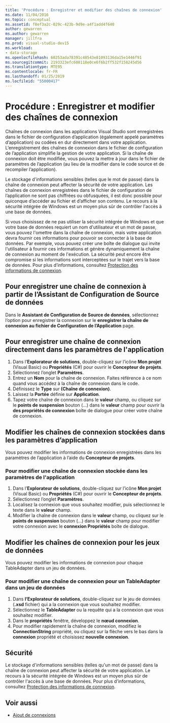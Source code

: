 ```yaml
---
title: 'Procédure : Enregistrer et modifier des chaînes de connexion'
ms.date: 11/04/2016
ms.topic: conceptual
ms.assetid: f8ef3a2c-029c-423b-9d9e-a4f1add4f640
author: gewarren
ms.author: gewarren
manager: jillfra
ms.prod: visual-studio-dev15
ms.workload:
- data-storage
ms.openlocfilehash: 60253ada78391c48543e81093136da15e1446f91
ms.sourcegitcommit: 2193323efc608118e0ce6f6b2ff532f158245d56
ms.translationtype: MTE95
ms.contentlocale: fr-FR
ms.lasthandoff: 01/25/2019
ms.locfileid: "55000417"
---
```

# <a name="how-to-save-and-edit-connection-strings"></a>Procédure : Enregistrer et modifier des chaînes de connexion
Chaînes de connexion dans les applications Visual Studio sont enregistrées dans le fichier de configuration d’application (également appelé paramètres d’application) ou codées en dur directement dans votre application. L’enregistrement des chaînes de connexion dans le fichier de configuration de l’application simplifie la gestion de votre application. Si la chaîne de connexion doit être modifiée, vous pouvez la mettre à jour dans le fichier de paramètres de l’application (au lieu de la modifier dans le code source et de recompiler l’application).

Le stockage d'informations sensibles (telles que le mot de passe) dans la chaîne de connexion peut affecter la sécurité de votre application. Les chaînes de connexion enregistrées dans le fichier de configuration de l’application ne sont pas chiffrées ou obfusquées, il est donc possible pour quiconque d’accéder au fichier et d’afficher son contenu. Le recours à la sécurité intégrée de Windows est un moyen plus sûr de contrôler l'accès à une base de données.

Si vous choisissez de ne pas utiliser la sécurité intégrée de Windows et que votre base de données requiert un nom d'utilisateur et un mot de passe, vous pouvez l'omettre dans la chaîne de connexion, mais votre application devra fournir ces informations pour pouvoir se connecter à la base de données. Par exemple, vous pouvez créer une boîte de dialogue qui invite l'utilisateur à fournir ces informations et génère dynamiquement la chaîne de connexion au moment de l'exécution. La sécurité peut encore être compromise si les informations sont interceptées sur le trajet vers la base de données.
Pour plus d’informations, consultez [Protection des informations de connexion](/dotnet/framework/data/adonet/protecting-connection-information).

## <a name="to-save-a-connection-string-from-within-the-data-source-configuration-wizard"></a>Pour enregistrer une chaîne de connexion à partir de l’Assistant de Configuration de Source de données
Dans le **Assistant de Configuration de Source de données**, sélectionnez l’option pour enregistrer la connexion sur le **enregistrer la chaîne de connexion au fichier de Configuration de l’Application** page.

## <a name="to-save-a-connection-string-directly-into-application-settings"></a>Pour enregistrer une chaîne de connexion directement dans les paramètres de l'application
1. Dans l’**Explorateur de solutions**, double-cliquez sur l’icône **Mon projet** (Visual Basic) ou **Propriétés** (C#) pour ouvrir le **Concepteur de projets**.
1. Sélectionnez l’onglet **Paramètres**.
1. Entrez un **Nom** pour la chaîne de connexion. Faites référence à ce nom quand vous accédez à la chaîne de connexion dans le code.
1. Définissez le **Type** sur **(Chaîne de connexion)**.
1. Laissez la **Portée** définie sur **Application**.
1. Tapez votre chaîne de connexion dans le **valeur** champ, ou cliquez sur le **points de suspension** bouton (...) dans le **valeur** champ pour ouvrir la **des propriétés de connexion** boîte de dialogue pour créer votre chaîne de connexion.

## <a name="edit-connection-strings-stored-in-application-settings"></a>Modifier les chaînes de connexion stockées dans les paramètres d’application
Vous pouvez modifier les informations de connexion enregistrées dans les paramètres de l’application à l’aide du **Concepteur de projets**.

### <a name="to-edit-a-connection-string-stored-in-application-settings"></a>Pour modifier une chaîne de connexion stockée dans les paramètres de l'application
1. Dans l’**Explorateur de solutions**, double-cliquez sur l’icône **Mon projet** (Visual Basic) ou **Propriétés** (C#) pour ouvrir le **Concepteur de projets**.
1. Sélectionnez l’onglet **Paramètres**.
1. Localisez la connexion que vous souhaitez modifier, puis sélectionnez le texte dans le **valeur** champ.
1. Modifier la chaîne de connexion dans le **valeur** champ, ou cliquez sur le **points de suspension** bouton (...) dans le **valeur** champ pour modifier votre connexion avec le **connexion Propriétés** boîte de dialogue.

## <a name="edit-connection-strings-for-datasets"></a>Modifier les chaînes de connexion pour les jeux de données
Vous pouvez modifier les informations de connexion pour chaque TableAdapter dans un jeu de données.

### <a name="to-edit-a-connection-string-for-a-tableadapter-in-a-dataset"></a>Pour modifier une chaîne de connexion pour un TableAdapter dans un jeu de données
1. Dans **l’Explorateur de solutions**, double-cliquez sur le jeu de données (**.xsd** fichier) qui a la connexion que vous souhaitez modifier.
1. Sélectionnez le **TableAdapter** ou la requête qui a la connexion que vous souhaitez modifier.
1. Dans le **propriétés** fenêtre, développez le **nœud connexion**.
1. Pour modifier rapidement la chaîne de connexion, modifiez le **ConnectionString** propriété, ou cliquez sur la flèche vers le bas dans la **connexion** propriété et choisissez **nouvelle connexion**.

## <a name="security"></a>Sécurité
Le stockage d'informations sensibles (telles qu'un mot de passe) dans la chaîne de connexion peut affecter la sécurité de votre application. Le recours à la sécurité intégrée de Windows est un moyen plus sûr de contrôler l'accès à une base de données.
Pour plus d’informations, consultez [Protection des informations de connexion](/dotnet/framework/data/adonet/protecting-connection-information).

## <a name="see-also"></a>Voir aussi

- [Ajout de connexions](../data-tools/add-new-connections.md)